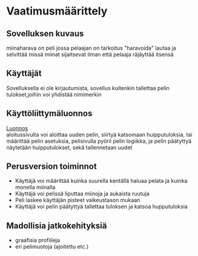 # Vaatimusmäärittely  
## Sovelluksen kuvaus
miinaharava on peli jossa pelaajan on tarkoitus "haravoida" lautaa ja selvittää missä miinat sijaitsevat ilman että pelaaja räjäyttää itsensä  

## Käyttäjät  
Sovelluksella ei ole kirjautumista, sovellus kuitenkin tallettaa pelin tulokset,joihin voi yhdistää nimimerkin  

## Käyttöliittymäluonnos  
[Luonnos](/Projekti_miinaharava/Kuvaus.png)   
aloitussivulta voi aloittaa uuden pelin, siirtyä katsomaan huipputuloksia, tai määrittää pelin asetuksia, pelisivulla pyörii pelin logiikka, ja pelin päätyttyä näytetään huipputulokset, sekä tallennetaan uudet  

## Perusversion toiminnot
- Käyttäjä voi määrittää kuinka suurella kentällä haluaa pelata ja kuinka monella miinalla
- Käyttäjä voi pelissä liputtaa miinoja ja aukaista ruutuja
- Peli laskee käyttäjän pisteet vaikeustason mukaan
- Käyttäjä voi pelin päätyttyä tallettaa tuloksen ja katsoa hupputuloksia

## Madollisia jatkokehityksiä
- graafisia profiileja 
- eri pelimuotoja (ajoitettu etc.)
